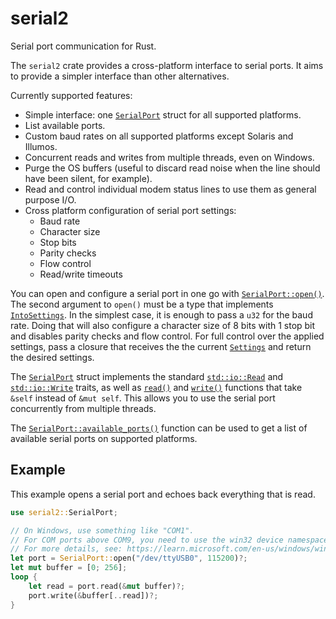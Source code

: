 # serial2

Serial port communication for Rust.

The `serial2` crate provides a cross-platform interface to serial ports.
It aims to provide a simpler interface than other alternatives.

Currently supported features:
* Simple interface: one [`SerialPort`] struct for all supported platforms.
* List available ports.
* Custom baud rates on all supported platforms except Solaris and Illumos.
* Concurrent reads and writes from multiple threads, even on Windows.
* Purge the OS buffers (useful to discard read noise when the line should have been silent, for example).
* Read and control individual modem status lines to use them as general purpose I/O.
* Cross platform configuration of serial port settings:
  * Baud rate
  * Character size
  * Stop bits
  * Parity checks
  * Flow control
  * Read/write timeouts

You can open and configure a serial port in one go with [`SerialPort::open()`].
The second argument to `open()` must be a type that implements [`IntoSettings`].
In the simplest case, it is enough to pass a `u32` for the baud rate.
Doing that will also configure a character size of 8 bits with 1 stop bit and disables parity checks and flow control.
For full control over the applied settings, pass a closure that receives the the current [`Settings`] and return the desired settings.

The [`SerialPort`] struct implements the standard [`std::io::Read`] and [`std::io::Write`] traits,
as well as [`read()`][SerialPort::read()] and [`write()`][SerialPort::write()] functions that take `&self` instead of `&mut self`.
This allows you to use the serial port concurrently from multiple threads.

The [`SerialPort::available_ports()`] function can be used to get a list of available serial ports on supported platforms.

## Example
This example opens a serial port and echoes back everything that is read.

```rust
use serial2::SerialPort;

// On Windows, use something like "COM1".
// For COM ports above COM9, you need to use the win32 device namespace, for example "\\.\COM10" (or "\\\\.\\COM10" with string escaping).
// For more details, see: https://learn.microsoft.com/en-us/windows/win32/fileio/naming-a-file?redirectedfrom=MSDN#win32-device-namespaces
let port = SerialPort::open("/dev/ttyUSB0", 115200)?;
let mut buffer = [0; 256];
loop {
    let read = port.read(&mut buffer)?;
    port.write(&buffer[..read])?;
}
```

[`SerialPort`]: https://docs.rs/serial2/latest/serial2/struct.SerialPort.html
[`SerialPort::open()`]: https://docs.rs/serial2/latest/serial2/struct.SerialPort.html#method.open
[`IntoSettings`]: https://docs.rs/serial2/latest/serial2/trait.IntoSettings.html
[`Settings`]: https://docs.rs/serial2/latest/serial2/struct.Settings.html
[`std::io::Read`]: https://doc.rust-lang.org/stable/std/io/trait.Read.html
[`std::io::Write`]: https://doc.rust-lang.org/stable/std/io/trait.Write.html
[SerialPort::read()]: https://docs.rs/serial2/latest/serial2/struct.SerialPort.html#method.read
[SerialPort::write()]: https://docs.rs/serial2/latest/serial2/struct.SerialPort.html#method.write
[`SerialPort::available_ports()`]: https://docs.rs/serial2/latest/serial2/struct.SerialPort.html#method.available_ports
